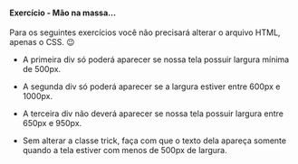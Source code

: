 #### Exercício - Mão na massa...

Para os seguintes exercícios você não precisará alterar o arquivo HTML, apenas o CSS. 😉

- A primeira div só poderá aparecer se nossa tela possuir largura mínima de 500px.

- A segunda div só poderá aparecer se a largura estiver entre 600px e 1000px.

- A terceira div não deverá aparecer se nossa tela possuir largura entre 650px e 950px.

- Sem alterar a classe trick, faça com que o texto dela apareça somente quando a tela estiver com menos de 500px de largura.
